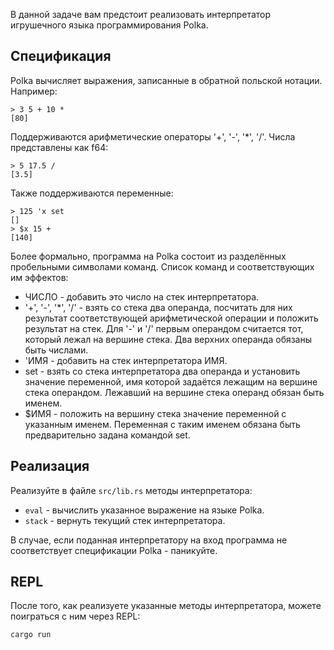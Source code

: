 В данной задаче вам предстоит реализовать интерпретатор игрушечного языка
программирования Polka.

## Спецификация

Polka вычисляет выражения, записанные в обратной польской нотации. Например:

```
> 3 5 + 10 *
[80]
```

Поддерживаются арифметические операторы '+', '-', '*', '/'. Числа представлены как f64:

```
> 5 17.5 /
[3.5]
```

Также поддерживаются переменные:

```
> 125 'x set
[]
> $x 15 +
[140]
```

Более формально, программа на Polka состоит из разделённых пробельными символами команд.
Список команд и соответствующих им эффектов:
* ЧИСЛО - добавить это число на стек интерпретатора.
* '+', '-', '*', '/' - взять со стека два операнда, посчитать для них результат
соответствующей арифметической операции и положить результат на стек. Для '-' и '/'
первым операндом считается тот, который лежал на вершине стека. Два верхних операнда
обязаны быть числами.
* 'ИМЯ - добавить на стек интерпретатора ИМЯ.
* set - взять со стека интерпретатора два операнда и установить значение переменной,
имя которой задаётся лежащим на вершине стека операндом. Лежавший на вершине стека
операнд обязан быть именем.
* $ИМЯ - положить на вершину стека значение переменной с указанным именем. Переменная
с таким именем обязана быть предварительно задана командой set.

## Реализация

Реализуйте в файле `src/lib.rs` методы интерпретатора:
* `eval` - вычислить указанное выражение на языке Polka.
* `stack` - вернуть текущий стек интерпретатора.

В случае, если поданная интерпретатору на вход программа не соответствует спецификации
Polka - паникуйте.

## REPL

После того, как реализуете указанные методы интерпретатора, можете поиграться с ним
через REPL:

```
cargo run
```
